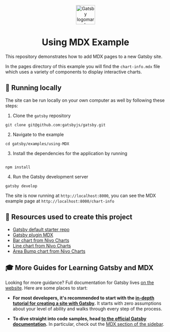 <p align="center">
  <a href="https://www.gatsbyjs.com">
    <img alt="Gatsby logomark" src="https://www.gatsbyjs.com/Gatsby-Monogram.svg" width="60" />
  </a>
</p>
<h1 align="center">
  Using MDX Example
</h1>

This repository demonstrates how to add MDX pages to a new Gatsby site.

In the pages directory of this example you will find the `chart-info.mdx` file which uses a variety of components to display interactive charts.

## 🔧 Running locally

The site can be run locally on your own computer as well by following these steps:

1.  Clone the `gatsby` repository

```shell
git clone git@github.com:gatsbyjs/gatsby.git
```

2.  Navigate to the example

```shell
cd gatsby/examples/using-MDX
```

3.  Install the dependencies for the application by running

```shell

npm install

```

4.  Run the Gatsby development server

```shell
gatsby develop
```

The site is now running at `http://localhost:8000`, you can see the MDX example page at `http://localhost:8000/chart-info`

## 🧰 Resources used to create this project

- [Gatsby default starter repo](https://github.com/gatsbyjs/gatsby-starter-default)
- [Gatsby plugin MDX](https://www.gatsbyjs.com/plugins/gatsby-plugin-mdx/)
- [Bar chart from Nivo Charts](https://nivo.rocks/bar/)
- [Line chart from Nivo Charts](https://nivo.rocks/line/)
- [Area Bump chart from Nivo Charts](https://nivo.rocks/area-bump/)

## 🎓 More Guides for Learning Gatsby and MDX

Looking for more guidance? Full documentation for Gatsby lives [on the website](https://www.gatsbyjs.com/). Here are some places to start:

- **For most developers, it's recommended to start with the [in-depth tutorial for creating a site with Gatsby](https://www.gatsbyjs.com/tutorial/).** It starts with zero assumptions about your level of ability and walks through every step of the process.

- **To dive straight into code samples, head [to the official Gatsby documentation](https://www.gatsbyjs.com/docs/).** In particular, check out the [MDX section of the sidebar](https://www.gatsbyjs.com/docs/mdx/).

